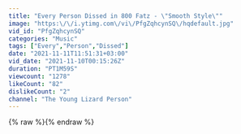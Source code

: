 ```yaml
---
title: "Every Person Dissed in 800 Fatz - \"Smooth Style\""
image: "https:\/\/i.ytimg.com\/vi\/PfgZqhcynSQ\/hqdefault.jpg"
vid_id: "PfgZqhcynSQ"
categories: "Music"
tags: ["Every","Person","Dissed"]
date: "2021-11-11T11:51:31+03:00"
vid_date: "2021-11-10T00:15:26Z"
duration: "PT1M59S"
viewcount: "1278"
likeCount: "82"
dislikeCount: "2"
channel: "The Young Lizard Person"
---
```

{% raw %}{% endraw %}
